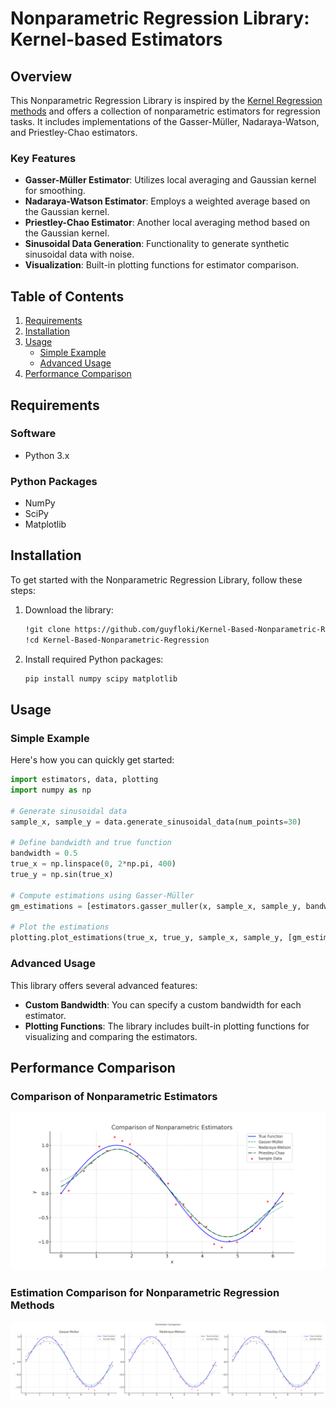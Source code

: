 
# Nonparametric Regression Library: Kernel-based Estimators

## Overview

This Nonparametric Regression Library is inspired by the [Kernel Regression methods](https://en.wikipedia.org/wiki/Kernel_regression) and offers a collection of nonparametric estimators for regression tasks. It includes implementations of the Gasser-Müller, Nadaraya-Watson, and Priestley-Chao estimators.

### Key Features

- **Gasser-Müller Estimator**: Utilizes local averaging and Gaussian kernel for smoothing.
- **Nadaraya-Watson Estimator**: Employs a weighted average based on the Gaussian kernel.
- **Priestley-Chao Estimator**: Another local averaging method based on the Gaussian kernel.
- **Sinusoidal Data Generation**: Functionality to generate synthetic sinusoidal data with noise.
- **Visualization**: Built-in plotting functions for estimator comparison.


## Table of Contents

1. [Requirements](#requirements)
2. [Installation](#installation)
3. [Usage](#usage)
    - [Simple Example](#simple-example)
    - [Advanced Usage](#advanced-usage)
4. [Performance Comparison](#performance-comparison)


## Requirements

### Software

- Python 3.x

### Python Packages

- NumPy
- SciPy
- Matplotlib

## Installation

To get started with the Nonparametric Regression Library, follow these steps:

1. Download the library:

    ```bash
    !git clone https://github.com/guyfloki/Kernel-Based-Nonparametric-Regression.git
    !cd Kernel-Based-Nonparametric-Regression
    ```

2. Install required Python packages:

    ```bash
    pip install numpy scipy matplotlib
    ```

## Usage

### Simple Example

Here's how you can quickly get started:

```python
import estimators, data, plotting
import numpy as np

# Generate sinusoidal data
sample_x, sample_y = data.generate_sinusoidal_data(num_points=30)

# Define bandwidth and true function
bandwidth = 0.5
true_x = np.linspace(0, 2*np.pi, 400)
true_y = np.sin(true_x)

# Compute estimations using Gasser-Müller
gm_estimations = [estimators.gasser_muller(x, sample_x, sample_y, bandwidth) for x in true_x]

# Plot the estimations
plotting.plot_estimations(true_x, true_y, sample_x, sample_y, [gm_estimations], ["Gasser-Müller"])
```

### Advanced Usage

This library offers several advanced features:

- **Custom Bandwidth**: You can specify a custom bandwidth for each estimator.
- **Plotting Functions**: The library includes built-in plotting functions for visualizing and comparing the estimators.

## Performance Comparison

### Comparison of Nonparametric Estimators

![Comparison of Nonparametric Estimators](./estimator_comparison.png)

### Estimation Comparison for Nonparametric Regression Methods

![Estimation Comparison](./estimation_comparison.png)
